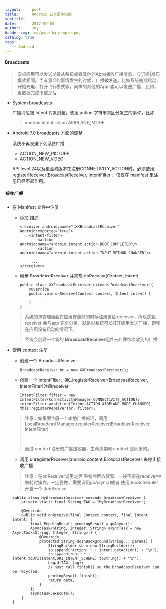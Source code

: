 ```yaml
---
layout:     post
title:      Android 四大组件归纳
subtitle:   
date:       2017-09-04
author:     Joy
header-img: img/page-bg-people.png
catalog: true
tags:
    - Android
---
```


#### Broadcasts

> 安卓应用可以发送或者从系统或者其他的Apps接收广播消息，与订阅|发布模式相同。当有意义的事情发生的时候，广播被发送。比如系统完成启动、开始充电、打开飞行模式等，同样的其他的Apps也可以发送广播，比如，当数据完成下载之后

* System broadcasts

  广播消息被 Intent 对象封装，使用 action 字符串来区分发生的事件，比如

  > android.intent.action.AIRPLANE_MODE

* Android 7.0 broadcasts 方面的调整

  系统不再发送下列系统广播

  * ACTION_NEW_PICTURE
  * ACTION_NEW_VIDEO

  API level 24以及更高的版本在注册CONNETIVITY_ACTION时，必须使用registerReceiver(BroadcastReceiver, IntentFilter)，仅仅在 manifest 里注册已经不起作用。

##### 接收广播

* 在 Manifest 文件中注册

  * 添加 <receiver> 描述

    ```
    <receiver android:name=".XXBroadcastReceiver" android:exported="true">
    	<intent-filter>
    		<action android:name="android.intent.action.BOOT_COMPLETED"/>
    		<action android:name="android.intent.action.INPUT_METHOD_CHANGED"/>
    	
    	....
    </receiver>
    ```

  * 继承 BroadcastReceiver 并实现 onReceive(Context, Intent)

    ```
    public class XXBroadcastReceiver extends BroadcastReceiver {
    	@Override
    	public void onReceive(Context context, Intent intent) {
       		...
    	}
    }
    ```

  > 系统的包管理器会在应用安装好的时候注册这些 receiver，所以这些 receiver 会与app 完全分离，就是说系统可以打开应用发送广播，即使在应用没有启动的情况下。
  >
  > 系统会创建一个新的 **BroadcastReceiver**组件去处理每次收到的广播

* 使用 context 注册

  * 创建一个 BroadcastReceiver

    ````
    BroadcastReceiver br = new XXBroadcastReceiver();
    ````

  * 创建一个 IntentFilter，通过registerReceiver(BroadcastReceiver, IntentFilter)注册receiver

    ```
    IntentFilter filter = new IntentFilter(ConnectivityManager.CONNECTIVITY_ACTION);
    intentFilter.addAction(Intent.ACTION_AIRPLANE_MODE_CHANGED);
    this.registerReceiver(br, filter);
    ```

  > 注意：如果要注册一个本地广播的话，调用LocalBroadcastManager.registerReceiver(BroadcastReceiver, IntentFilter)
  >
  > ​
  >
  > 通过 context 注册的广播接收器，生命周期和 context 是同步的。

  * 调用 unregisterReceiver(android.content.BroadcastReceiver 来停止接收广播

  > 注意：在onReceiver调用之后 系统会回收资源，一般不要在receiver中做耗时操作，一定要做，需要调用goAsync()或者 使用JobScheduler 开启一个 JobService

  ```
  public class MyBroadcastReceiver extends BroadcastReceiver {
      private static final String TAG = "MyBroadcastReceiver";

      @Override
      public void onReceive(final Context context, final Intent intent) {
          final PendingResult pendingResult = goAsync();
          AsyncTask<String, Integer, String> asyncTask = new AsyncTask<String, Integer, String>() {
              @Override
              protected String doInBackground(String... params) {
                  StringBuilder sb = new StringBuilder();
                  sb.append("Action: " + intent.getAction() + "\n");
                  sb.append("URI: " + intent.toUri(Intent.URI_INTENT_SCHEME).toString() + "\n");
                  Log.d(TAG, log);
                  // Must call finish() so the BroadcastReceiver can be recycled.
                  pendingResult.finish();
                  return data;
              }
          };
          asyncTask.execute();
      }
  }

  ```

  ​

  ​